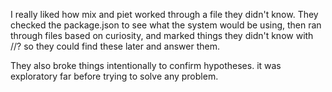 <!-- Title: Being Curious -->

I really liked how mix and piet worked through a file they didn't know.  They checked the package.json to see what the system would be using, then ran through files based on curiosity, and marked things they didn't know with //?  so they could find these later and answer them.  

They also broke things intentionally to confirm hypotheses.  it was exploratory far before trying to solve any problem.



